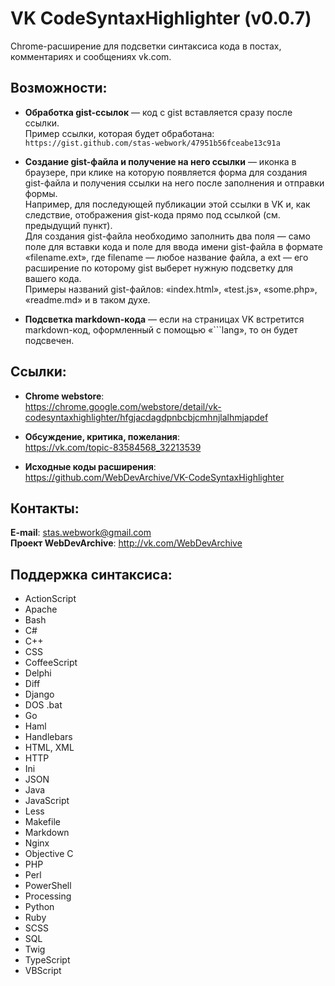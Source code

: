 # VK CodeSyntaxHighlighter (v0.0.7)

Chrome-расширение для подсветки синтаксиса кода в постах, комментариях и сообщениях vk.com. <br>
## Возможности:
* **Обработка gist-ссылок** — код c gist вставляется сразу после ссылки.<br>
Пример ссылки, которая будет обработана: `https://gist.github.com/stas-webwork/47951b56fceabe13c91a`

* **Создание gist-файла и получение на него ссылки** — иконка в браузере, при клике на которую появляется форма для создания gist-файла и получения ссылки на него после заполнения и отправки формы.<br>
Например, для последующей публикации этой ссылки в VK и, как следствие, отображения gist-кода прямо под ссылкой (см. предыдущий пункт).<br>
Для создания gist-файла необходимо заполнить два поля — само поле для вставки кода и поле для ввода имени gist-файла в формате «filename.ext», где filename — любое название файла, а ext — его расширение по которому gist выберет нужную подсветку для вашего кода. <br>Примеры названий gist-файлов: «index.html», «test.js», «some.php», «readme.md» и в таком духе.

* **Подсветка markdown-кода** — если на страницах VK встретится markdown-код, оформленный с помощью «```lang», то он будет подсвечен.<br>

## Ссылки:
* **Chrome webstore**:<br>
https://chrome.google.com/webstore/detail/vk-codesyntaxhighlighter/hfgjacdagdpnbcbjcmhnjlalhmjapdef

* **Обсуждение, критика, пожелания**:<br>
https://vk.com/topic-83584568_32213539

* **Исходные коды расширения**:<br>
https://github.com/WebDevArchive/VK-CodeSyntaxHighlighter

## Контакты:
**E-mail**: stas.webwork@gmail.com<br>
**Проект WebDevArchive**: http://vk.com/WebDevArchive

## Поддержка синтаксиса:
* ActionScript
* Apache
* Bash
* C#
* C++
* CSS
* CoffeeScript
* Delphi
* Diff
* Django
* DOS .bat
* Go
* Haml
* Handlebars
* HTML, XML
* HTTP
* Ini
* JSON
* Java
* JavaScript
* Less
* Makefile
* Markdown
* Nginx
* Objective C
* PHP
* Perl
* PowerShell
* Processing
* Python
* Ruby
* SCSS
* SQL
* Twig
* TypeScript
* VBScript